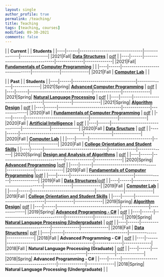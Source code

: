 ```yaml
---
layout: single
author_profile: true
permalink: /teaching/
title: Teaching
tags: [teaching, courses]
modified: 09-30-2021
comments: false
---
```


|           | **Current**                    |              | **Students** |
|----|------|--------------------------------|--------------|--------------|
|2021|Fall| **<a href="http://sauleh.github.io/ds00/">Data Structures</a>** | [pdf](../static_files/students/ds00011.pdf)  |
|----|------|--------------------------------|--------------|--------------|
|2021|Fall| **<a href="">Fundamentals of Computer Programming</a>** | |
|----|------|--------------------------------|--------------|--------------|
|2021|Fall  | **<a href="">Computer Lab</a>** | |


|           | **Past**                       |              | **Students** |
|----|------|--------------------------------|--------------|--------------|
|2021|Spring| **<a href="http://sauleh.github.io/ap99/">Advanced Computer Programming</a>** | [pdf](../static_files/students/ap99002.pdf)  |
|----|------|--------------------------------|--------------|--------------|
|2021|Spring| **<a href="http://sauleh.github.io/nlp99/">Natural Language Processing</a>** | [pdf](../static_files/students/nlp99002.pdf) |
|----|------|--------------------------------|--------------|--------------|
|2021|Spring| **<a href="http://sauleh.github.io/ad99/">Algorithm Design</a>** | [pdf](../static_files/students/ad99002.pdf) |
|----|------|--------------------------------|--------------|--------------|
|2020|Fall  | **<a href="http://sauleh.github.io/fc99/">Fundamentals of Computer Programming</a>** | [pdf](../static_files/students/fc99001.pdf) |
|----|------|--------------------------------|--------------|--------------|
|2020|Fall  | **<a href="http://sauleh.github.io/ai99/">Artificial Intelligence</a>** | [pdf](../static_files/students/ai99001.pdf) |
|----|------|--------------------------------|--------------|--------------|
|2020|Fall  | **<a href="http://sauleh.github.io/ds99/">Data Sructure</a>** | [pdf](../static_files/students/ds99001.pdf) |
|----|------|--------------------------------|--------------|--------------|
|2020|Fall  | **<a href="http://sauleh.github.io/fc99/">Computer Lab</a>** | |
|----|------|--------------------------------|--------------|--------------|
|2020|Fall  | **<a href="http://sauleh.github.io/co98/">College Orientation and Student Skills</a>** |
|----|------|--------------------------------|--------------|--------------|
|2020|Spring| **<a href="http://sauleh.github.io/ad98/">Design and Analysis of Algorithms</a>** | [pdf](../static_files/students/ad98992.pdf) |
|----|------|--------------------------------|--------------|--------------|
|2020|Spring| **<a href="http://sauleh.github.io/ap98/">Advanced Programming</a>** |[pdf](../static_files/students/ap98992.pdf) |
|----|------|--------------------------------|--------------|--------------|
|2019|Fall  | **<a href="http://sauleh.github.io/fc98/">Fundamentals of Computer Programming</a>** |[pdf](../static_files/students/fc98991.pdf) |
|----|------|--------------------------------|--------------|--------------|
|2019|Fall  | **<a href="http://sauleh.github.io/ds98/">Data Structures</a>**|[pdf](../static_files/students/ds98991.pdf) |
|----|------|--------------------------------|--------------|--------------|
|2019|Fall  | **<a href="http://sauleh.github.io/fc98/">Computer Lab</a>** | |
|----|------|--------------------------------|--------------|--------------|
|2019|Fall  | **<a href="http://sauleh.github.io/co98/">College Orientation and Student Skills</a>** |
|----|------|--------------------------------|--------------|--------------|
|2019|Spring| **<a href="http://sauleh.github.io/ad97/">Algorithm Design</a>**| [pdf](../static_files/students/ad97982.pdf) |
|----|------|--------------------------------|--------------|--------------|
|2019|Spring| **<a href="http://sauleh.github.io/ap97/">Advanced Programming - C#</a>** | [pdf](../static_files/students/ap97982.pdf) |
|----|------|--------------------------------|--------------|--------------|
|2019|Spring| **<a href="http://sauleh.github.io/nlp97/">Natural Language Processing (Undergraduate)</a>** | [pdf](../static_files/students/nlp97982.pdf) |
|----|------|--------------------------------|--------------|--------------|
|2018|Fall  | **<a href="http://sauleh.github.io/ds97/">Data Structures</a>**| [pdf](../static_files/students/ds97981.pdf) |
|----|------|--------------------------------|--------------|--------------|
|2018|Fall  | **Advanced Programming - C#**  | [pdf](../static_files/students/ap97981.pdf) |
|----|------|--------------------------------------------|--------------|--------------|
|2018|Fall  | **Natural Language Processing (Graduate)** | [pdf](../static_files/students/nlp97981.pdf) |
|----|------|--------------------------------------------|--------------|--------------|
|2018|Spring| **Advanced Programming - C#**              |
|----|------|--------------------------------------------|--------------|--------------|
|2018|Spring| **Natural Language Processing (Undergraduate)** | |
